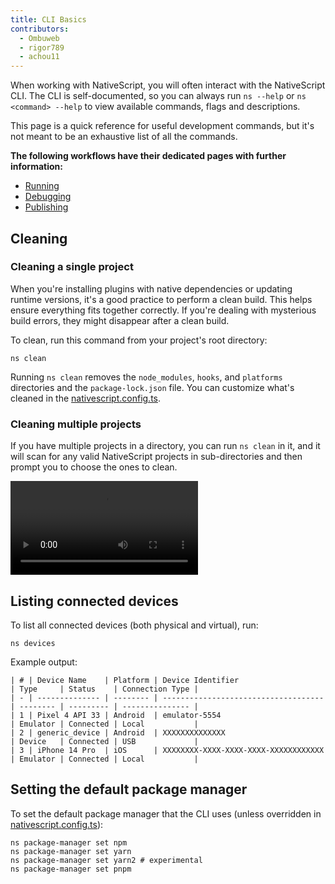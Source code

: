```yaml
---
title: CLI Basics
contributors:
  - Ombuweb
  - rigor789
  - achou11
---
```


When working with NativeScript, you will often interact with the NativeScript CLI. The CLI is self-documented, so you can always run `ns --help` or `ns <command> --help` to view available commands, flags and descriptions.

This page is a quick reference for useful development commands, but it's not meant to be an exhaustive list of all the commands.

**The following workflows have their dedicated pages with further information:**

- [Running](/guide/running)
- [Debugging](/guide/debugging)
- [Publishing](/guide/publishing/)

## Cleaning

### Cleaning a single project

When you're installing plugins with native dependencies or updating runtime versions, it's a good practice to perform a clean build.
This helps ensure everything fits together correctly. If you're dealing with mysterious build errors, they might disappear after a clean build.

To clean, run this command from your project's root directory:

```cli
ns clean
```

Running `ns clean` removes the `node_modules`, `hooks`, and `platforms` directories and the `package-lock.json` file. You can customize what's cleaned in the [nativescript.config.ts](/configuration/nativescript#cli-pathstoclean).

### Cleaning multiple projects

If you have multiple projects in a directory, you can run `ns clean` in it, and it will scan for any valid NativeScript projects in sub-directories and then prompt you to choose the ones to clean.

<DeviceFrame type="window">
<video controls src="https://user-images.githubusercontent.com/879060/230395606-dbb4a56f-74e8-403b-a687-62e27a61f8d4.mov"></video>
</DeviceFrame>

## Listing connected devices

To list all connected devices (both physical and virtual), run:

```cli
ns devices
```

Example output:

```
| # | Device Name    | Platform | Device Identifier                    | Type     | Status    | Connection Type |
| - | -------------- | -------- | ------------------------------------ | -------- | --------- | --------------- |
| 1 | Pixel 4 API 33 | Android  | emulator-5554                        | Emulator | Connected | Local           |
| 2 | generic_device | Android  | XXXXXXXXXXXXXX                       | Device   | Connected | USB             |
| 3 | iPhone 14 Pro  | iOS      | XXXXXXXX-XXXX-XXXX-XXXX-XXXXXXXXXXXX | Emulator | Connected | Local           |
```

## Setting the default package manager

To set the default package manager that the CLI uses (unless overridden in [nativescript.config.ts](/project-structure/nativescript-config#cli-packagemanager)):

```cli
ns package-manager set npm
ns package-manager set yarn
ns package-manager set yarn2 # experimental
ns package-manager set pnpm
```
